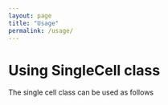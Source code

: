 ```yaml
---
layout: page
title: "Usage"
permalink: /usage/
---
```


# Using SingleCell class

The single cell class can be used as follows
